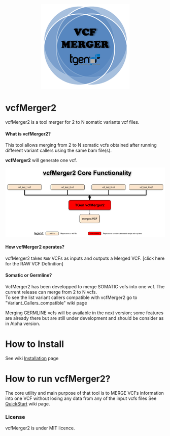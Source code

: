 <p align="center">
<img src="images/vcfMerger2.logo.png"/>
</p>

# vcfMerger2 
vcfMerger2 is a tool merger for 2 to N somatic variants vcf files. 


#### What is vcfMerger2?
This tool allows merging from 2 to N somatic vcfs obtained after running different variant callers using the same bam file(s). 

**vcfMerger2** will generate one vcf.   

![flowchart](https://github.com/tgen/vcfMerger2/blob/master/images/vcfMerger2_Flowchart_Core_Functionality.rawVCF.png) 

#### How vcfMerger2 operates?
vcfMerger2 takes `RAW` VCFs as inputs and outputs a Merged VCF. [click here for the RAW VCF Definition] 


#### Somatic or Germline? 
VcfMerger2 has been developped to merge SOMATIC vcfs into one vcf. The current release can merge from 2 to N vcfs.  
To see the list  variant callers compatible with vcfMerger2 go to "Variant_Callers_compatible" wiki page

Merging GERMLINE vcfs will be available in the next version; some features are already there but are still under development and should be consider as in Alpha version. 

# How to Install 
See wiki [Installation](https://github.com/tgen/vcfMerger2/wiki/Installation#Installation) page

# How to run vcfMerger2?
The core utility and main purpose of that tool is to MERGE VCFs information into one VCF without losing any data from any of the input vcfs files
See [QuickStart](https://github.com/tgen/vcfMerger2/wiki/QuickStart#QuickStart) wiki page.



### License
vcfMerger2 is under MIT licence.
